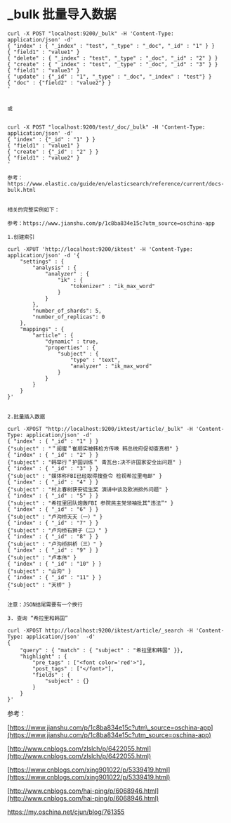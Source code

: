 # \_bulk 批量导入数据

```
curl -X POST "localhost:9200/_bulk" -H 'Content-Type: application/json' -d'
{ "index" : { "_index" : "test", "_type" : "_doc", "_id" : "1" } }
{ "field1" : "value1" }
{ "delete" : { "_index" : "test", "_type" : "_doc", "_id" : "2" } }
{ "create" : { "_index" : "test", "_type" : "_doc", "_id" : "3" } }
{ "field1" : "value3" }
{ "update" : {"_id" : "1", "_type" : "_doc", "_index" : "test"} }
{ "doc" : {"field2" : "value2"} }
'


或


curl -X POST "localhost:9200/test/_doc/_bulk" -H 'Content-Type: application/json' -d'
{ "index" : {"_id" : "1" } }
{ "field1" : "value1" }
{ "create" : {"_id" : "2" } }
{ "field1" : "value2" }
'

参考：
https://www.elastic.co/guide/en/elasticsearch/reference/current/docs-bulk.html


相关的完整实例如下：

参考：https://www.jianshu.com/p/1c8ba834e15c?utm_source=oschina-app

1.创建索引

curl -XPUT 'http://localhost:9200/iktest' -H 'Content-Type: application/json' -d '{
    "settings" : {
        "analysis" : {
            "analyzer" : {
                "ik" : {
                    "tokenizer" : "ik_max_word"
                }
            }
        },
        "number_of_shards": 5,
        "number_of_replicas": 0
    },
    "mappings" : {
        "article" : {
            "dynamic" : true,
            "properties" : {
                "subject" : {
                    "type" : "text",
                    "analyzer" : "ik_max_word"
                }
            }
        }
    }
}'


2.批量插入数据

curl -XPOST "http://localhost:9200/iktest/article/_bulk" -H 'Content-Type: application/json' -d'
{ "index" : { "_id" : "1" } }
{"subject" : "＂闺蜜＂崔顺实被韩检方传唤 韩总统府促彻查真相" }
{ "index" : { "_id" : "2" } }
{"subject" : "韩举行＂护国训练＂ 青瓦台:决不许国家安全出问题" }
{ "index" : { "_id" : "3" } }
{"subject" : "媒体称FBI已经取得搜查令 检视希拉里电邮" }
{ "index" : { "_id" : "4" } }
{"subject" : "村上春树获安徒生奖 演讲中谈及欧洲排外问题" }
{ "index" : { "_id" : "5" } }
{"subject" : "希拉里团队炮轰FBI 参院民主党领袖批其“违法”" }
{ "index" : { "_id" : "6" } }
{"subject" : "卢沟桥天天（一）" }
{ "index" : { "_id" : "7" } }
{"subject" : "卢沟桥石狮子（二）" }
{ "index" : { "_id" : "8" } }
{"subject" : "卢沟桥拱桥（三）" }
{ "index" : { "_id" : "9" } }
{"subject" : "卢本伟" }
{ "index" : { "_id" : "10" } }
{"subject" : "山沟" }
{ "index" : { "_id" : "11" } }
{"subject" : "天桥" }
'

注意：JSON结尾需要有一个换行

3. 查询 “希拉里和韩国”

curl -XPOST http://localhost:9200/iktest/article/_search -H 'Content-Type: application/json'  -d'
{
    "query" : { "match" : { "subject" : "希拉里和韩国" }},
    "highlight" : {
        "pre_tags" : ["<font color='red'>"],
        "post_tags" : ["</font>"],
        "fields" : {
            "subject" : {}
        }
    }
}'
```

参考：

[https://www.jianshu.com/p/1c8ba834e15c?utm\_source=oschina-app](https://www.jianshu.com/p/1c8ba834e15c?utm_source=oschina-app)

[http://www.cnblogs.com/zlslch/p/6422055.html](http://www.cnblogs.com/zlslch/p/6422055.html)

[https://www.cnblogs.com/xing901022/p/5339419.html](https://www.cnblogs.com/xing901022/p/5339419.html)

[http://www.cnblogs.com/hai-ping/p/6068946.html](http://www.cnblogs.com/hai-ping/p/6068946.html)

https://my.oschina.net/cjun/blog/761355

